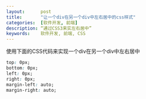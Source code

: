 ```yaml
---
layout:      post
title:       "让一个div在另一个div中左右居中的css样式"
categories:  [软件开发, 前端]
description: “通过CSS3来实左右居中”
keywords:    软件开发, 前端, CSS
---
```


使用下面的CSS代码来实现一个div在另一个div中左右居中

``` css
top: 0px;
bottom: 0px;
left: 0px;
right: 0px;
margin-left: auto;
margin-right: auto;
```